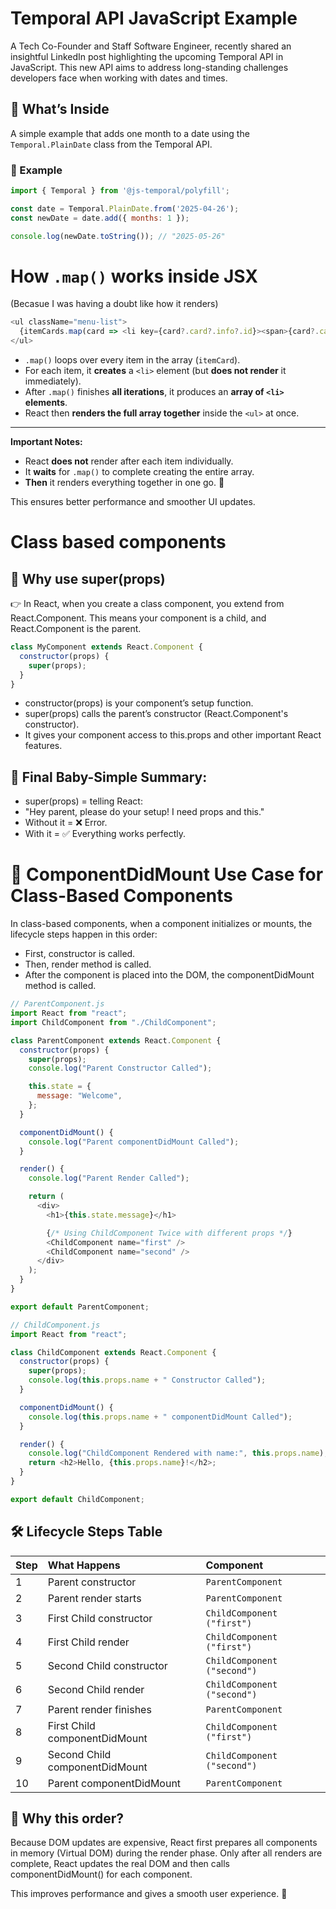 # Temporal API JavaScript Example

A Tech Co-Founder and Staff Software Engineer, recently shared an insightful LinkedIn post highlighting the upcoming Temporal API in JavaScript. This new API aims to address long-standing challenges developers face when working with dates and times.​

## 🚀 What’s Inside

A simple example that adds one month to a date using the `Temporal.PlainDate` class from the Temporal API.

### 📄 Example

```js
import { Temporal } from '@js-temporal/polyfill';

const date = Temporal.PlainDate.from('2025-04-26');
const newDate = date.add({ months: 1 });

console.log(newDate.toString()); // "2025-05-26"
```

# How `.map()` works inside JSX

(Becasue I was having a doubt like how it renders)

```js
<ul className="menu-list">
  {itemCards.map(card => <li key={card?.card?.info?.id}><span>{card?.card?.info?.name}</span></li>)}
</ul>
```

- `.map()` loops over every item in the array (`itemCard`).
- For each item, it **creates** a `<li>` element (but **does not render** it immediately).
- After `.map()` finishes **all iterations**, it produces an **array of `<li>` elements**.
- React then **renders the full array together** inside the `<ul>` at once.

---

**Important Notes:**
- React **does not** render after each item individually.
- It **waits** for `.map()` to complete creating the entire array.
- **Then** it renders everything together in one go. 🚀

This ensures better performance and smoother UI updates.

# Class based components

## 🚀 Why use super(props)

👉 In React, when you create a class component, you extend from React.Component.
This means your component is a child, and React.Component is the parent.

```js
class MyComponent extends React.Component {
  constructor(props) {
    super(props);
  }
}
```

- constructor(props) is your component’s setup function.
- super(props) calls the parent’s constructor (React.Component's constructor).
- It gives your component access to this.props and other important React features.

## 🏁 Final Baby-Simple Summary:

- super(props) = telling React:
- "Hey parent, please do your setup! I need props and this."
- Without it = ❌ Error.
- With it = ✅ Everything works perfectly.

# 📌 ComponentDidMount Use Case for Class-Based Components

In class-based components, when a component initializes or mounts, the lifecycle steps happen in this order:

- First, constructor is called.
- Then, render method is called.
- After the component is placed into the DOM, the componentDidMount method is called.

```js
// ParentComponent.js
import React from "react";
import ChildComponent from "./ChildComponent";

class ParentComponent extends React.Component {
  constructor(props) {
    super(props);
    console.log("Parent Constructor Called");

    this.state = {
      message: "Welcome",
    };
  }

  componentDidMount() {
    console.log("Parent componentDidMount Called");
  }

  render() {
    console.log("Parent Render Called");

    return (
      <div>
        <h1>{this.state.message}</h1>

        {/* Using ChildComponent Twice with different props */}
        <ChildComponent name="first" />
        <ChildComponent name="second" />
      </div>
    );
  }
}

export default ParentComponent;
```

```js
// ChildComponent.js
import React from "react";

class ChildComponent extends React.Component {
  constructor(props) {
    super(props);
    console.log(this.props.name + " Constructor Called");
  }

  componentDidMount() {
    console.log(this.props.name + " componentDidMount Called");
  }

  render() {
    console.log("ChildComponent Rendered with name:", this.props.name);
    return <h2>Hello, {this.props.name}!</h2>;
  }
}

export default ChildComponent;
```
## 🛠 Lifecycle Steps Table

| Step | What Happens | Component |
|:---|:---|:---|
| 1 | Parent constructor | `ParentComponent` |
| 2 | Parent render starts | `ParentComponent` |
| 3 | First Child constructor | `ChildComponent ("first")` |
| 4 | First Child render | `ChildComponent ("first")` |
| 5 | Second Child constructor | `ChildComponent ("second")` |
| 6 | Second Child render | `ChildComponent ("second")` |
| 7 | Parent render finishes | `ParentComponent` |
| 8 | First Child componentDidMount | `ChildComponent ("first")` |
| 9 | Second Child componentDidMount | `ChildComponent ("second")` |
| 10 | Parent componentDidMount | `ParentComponent` |


## 🧠 Why this order?

Because DOM updates are expensive, React first prepares all components in memory (Virtual DOM) during the render phase.
Only after all renders are complete, React updates the real DOM and then calls componentDidMount() for each component.

This improves performance and gives a smooth user experience. 🚀


